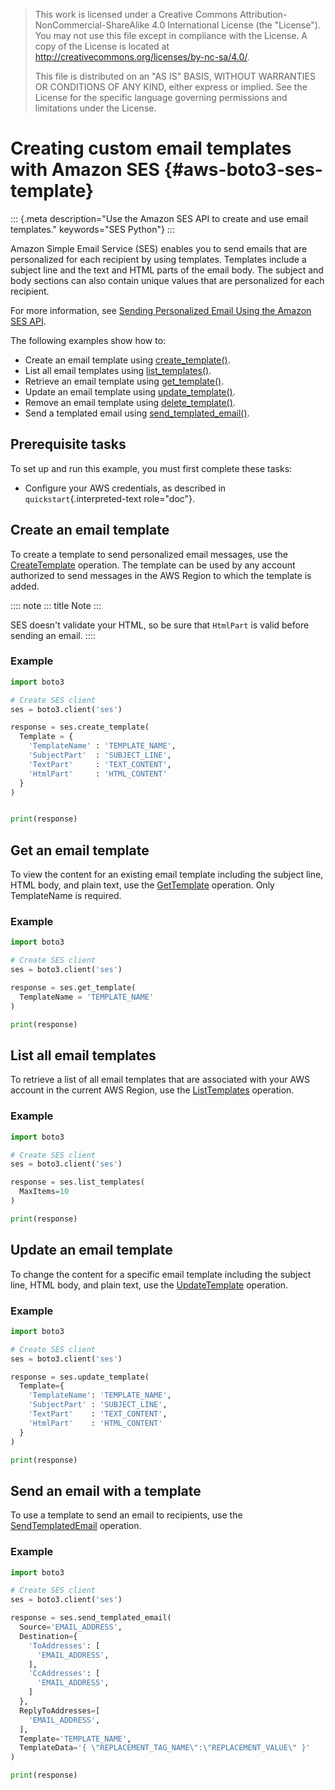 > This work is licensed under a Creative Commons
> Attribution-NonCommercial-ShareAlike 4.0 International License (the
> \"License\"). You may not use this file except in compliance with the
> License. A copy of the License is located at
> <http://creativecommons.org/licenses/by-nc-sa/4.0/>.
>
> This file is distributed on an \"AS IS\" BASIS, WITHOUT WARRANTIES OR
> CONDITIONS OF ANY KIND, either express or implied. See the License for
> the specific language governing permissions and limitations under the
> License.

# Creating custom email templates with Amazon SES {#aws-boto3-ses-template}

::: {.meta description="Use the Amazon SES API to create and use email templates." keywords="SES Python"}
:::

Amazon Simple Email Service (SES) enables you to send emails that are
personalized for each recipient by using templates. Templates include a
subject line and the text and HTML parts of the email body. The subject
and body sections can also contain unique values that are personalized
for each recipient.

For more information, see [Sending Personalized Email Using the Amazon
SES
API](https://docs.aws.amazon.com/ses/latest/DeveloperGuide/send-personalized-email-api.html).

The following examples show how to:

-   Create an email template using
    [create_template()](https://boto3.amazonaws.com/v1/documentation/api/latest/reference/services/ses.html#SES.Client.create_template).
-   List all email templates using
    [list_templates()](https://boto3.amazonaws.com/v1/documentation/api/latest/reference/services/ses.html#SES.Client.list_templates).
-   Retrieve an email template using
    [get_template()](https://boto3.amazonaws.com/v1/documentation/api/latest/reference/services/ses.html#SES.Client.get_template).
-   Update an email template using
    [update_template()](https://boto3.amazonaws.com/v1/documentation/api/latest/reference/services/ses.html#SES.Client.update_template).
-   Remove an email template using
    [delete_template()](https://boto3.amazonaws.com/v1/documentation/api/latest/reference/services/ses.html#SES.Client.delete_template).
-   Send a templated email using
    [send_templated_email()](https://boto3.amazonaws.com/v1/documentation/api/latest/reference/services/ses.html#SES.Client.send_templated_email).

## Prerequisite tasks

To set up and run this example, you must first complete these tasks:

-   Configure your AWS credentials, as described in
    `quickstart`{.interpreted-text role="doc"}.

## Create an email template

To create a template to send personalized email messages, use the
[CreateTemplate](https://docs.aws.amazon.com/ses/latest/APIReference/API_CreateTemplate.html)
operation. The template can be used by any account authorized to send
messages in the AWS Region to which the template is added.

:::: note
::: title
Note
:::

SES doesn\'t validate your HTML, so be sure that `HtmlPart` is valid
before sending an email.
::::

### Example

``` python
import boto3

# Create SES client
ses = boto3.client('ses')

response = ses.create_template(
  Template = {
    'TemplateName' : 'TEMPLATE_NAME',
    'SubjectPart'  : 'SUBJECT_LINE',
    'TextPart'     : 'TEXT_CONTENT',
    'HtmlPart'     : 'HTML_CONTENT'
  }
)


print(response)
```

## Get an email template

To view the content for an existing email template including the subject
line, HTML body, and plain text, use the
[GetTemplate](https://docs.aws.amazon.com/ses/latest/APIReference/API_GetTemplate.html)
operation. Only TemplateName is required.

### Example

``` python
import boto3

# Create SES client
ses = boto3.client('ses')

response = ses.get_template(
  TemplateName = 'TEMPLATE_NAME'
)

print(response)
```

## List all email templates

To retrieve a list of all email templates that are associated with your
AWS account in the current AWS Region, use the
[ListTemplates](https://docs.aws.amazon.com/ses/latest/APIReference/API_ListTemplates.html)
operation.

### Example

``` python
import boto3

# Create SES client
ses = boto3.client('ses')

response = ses.list_templates(
  MaxItems=10
)

print(response)
```

## Update an email template

To change the content for a specific email template including the
subject line, HTML body, and plain text, use the
[UpdateTemplate](https://docs.aws.amazon.com/ses/latest/APIReference/API_UpdateTemplate.html)
operation.

### Example

``` python
import boto3

# Create SES client
ses = boto3.client('ses')

response = ses.update_template(
  Template={
    'TemplateName': 'TEMPLATE_NAME',
    'SubjectPart' : 'SUBJECT_LINE',
    'TextPart'    : 'TEXT_CONTENT',
    'HtmlPart'    : 'HTML_CONTENT'
  }
)

print(response)
```

## Send an email with a template

To use a template to send an email to recipients, use the
[SendTemplatedEmail](https://docs.aws.amazon.com/ses/latest/APIReference/API_SendTemplatedEmail.html)
operation.

### Example

``` python
import boto3

# Create SES client
ses = boto3.client('ses')

response = ses.send_templated_email(
  Source='EMAIL_ADDRESS',
  Destination={
    'ToAddresses': [
      'EMAIL_ADDRESS',
    ],
    'CcAddresses': [
      'EMAIL_ADDRESS',
    ]
  },
  ReplyToAddresses=[
    'EMAIL_ADDRESS',
  ],
  Template='TEMPLATE_NAME',
  TemplateData='{ \"REPLACEMENT_TAG_NAME\":\"REPLACEMENT_VALUE\" }'
)

print(response)
```
